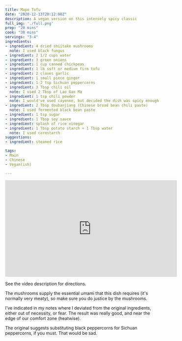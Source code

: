 ```yaml
---
title: Mapo Tofu
date: "2020-12-13T20:12:00Z"
description: A vegan version on this intensely spicy classic
full_img: './full.png'
prep: "20 mins"
cook: "30 mins"
servings: "3-4"
ingredients:
- ingredient: 4 dried shiitake mushrooms
  note: I used black fungus
- ingredient: 2 1/2 cups water
- ingredient: 3 green onions
- ingredient: 1 cup canned chickpeas
- ingredient: 1 lb soft or medium firm tofu
- ingredient: 2 cloves garlic
- ingredient: 1 small piece ginger
- ingredient: 1-2 tsp Sichuan peppercorns
- ingredient: 3 Tbsp chili oil
  note: I used 2 Tbsp of Lao Gan Ma
- ingredient: 1 tsp chili powder
  note: I would've used cayenne, but decided the dish was spicy enough and left it out.
- ingredient: 2 Tbsp doubanjiang (Chinese broad bean chili paste)
  note: I used fermented black bean paste
- ingredient: 1 tsp sugar
- ingredient: 1 Tbsp soy sauce
- ingredient: splash of rice vinegar
- ingredient: 1 Tbsp potato starch + 1 Tbsp water
  note: I used cornstarch
suggestions:
- ingredient: steamed rice

tags:
- Main
- Chinese
- Vegan(ish)

---
```


<iframe width="560" height="315" src="https://www.youtube.com/embed/2i1UFiDY61U" frameborder="0" allow="accelerometer; autoplay; clipboard-write; encrypted-media; gyroscope; picture-in-picture" allowfullscreen></iframe>

See the video description for directions. 

The mushrooms supply the essential umami that this dish requires (it's normally very meaty), so make sure you do justice by the mushrooms.

I've indicated in my notes where I deviated from the original ingredients, either out of necessity, or fear. The result was really good, and near the edge of our comfort zone (heatwise).

The original suggests substituting black peppercorns for Sichuan peppercorns, if you must. That would be sad.
